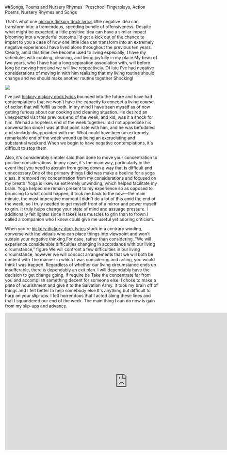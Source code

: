 ##Songs, Poems and Nursery Rhymes -Preschool Fingerplays, Action Poems, Nursery Rhymes and Songs

That's what one [hickory dickory dock lyrics](https://www.youtube.com/watch?v=xdcmZy7FpRw) little negative idea can transform into: a tremendous, speeding bundle of offensiveness. Despite what might be expected, a little positive idea can have a similar impact blooming into a wonderful outcome.I'd get a kick out of the chance to impart to you a case of how one little idea can transform into an extremely negative experience.I have lived alone throughout the previous ten years. Clearly, amid this time I've become used to living especially; I have my schedules with cooking, cleaning, and living joyfully in my place.My beau of two years, who I have had a long separation association with, will before long be moving here and we will live respectively. Of late I've had negative considerations of moving in with him realizing that my living routine should change and we should make another routine together Shockingl

<img src="/http://3.bp.blogspot.com/-VaHTHpC3-VE/T0pqCdxsObI/AAAAAAAAAgY/A9HSi_mDm7U/s320/PRHickory.jpg">

I've just [hickory dickory dock lyrics](https://www.youtube.com/watch?v=xdcmZy7FpRw) bounced into the future and have had contemplations that we won't have the capacity to concoct a living course of action that will fulfill us both. In my mind I have seen myself as of now getting furious about our cooking and cleaning situation. He desired an unexpected visit this previous end of the week, and kid, was it a shock for him. We had a hopeless end of the week together.I did not appreciate his conversation since I was at that point irate with him, and he was befuddled and similarly disappointed with me. What could have been an extremely remarkable end of the week wound up being an excruciating and substantial weekend.When we begin to have negative contemplations, it's difficult to stop them. 

Also, it's considerably simpler said than done to move your concentration to positive considerations. In any case, it's the main way, particularly in the event that you need to abstain from going down a way that is difficult and unnecessary.One of the primary things I did was make a beeline for a yoga class. It removed my concentration from my considerations and focused on my breath. Yoga is likewise extremely unwinding, which helped facilitate my brain. Yoga helped me remain present to my experience so as opposed to bouncing to what could happen, it took me back to the now—the main minute, the most imperative moment.I didn't do a lot of this amid the end of the week, so I truly needed to get myself front of a mirror and power myself to grin. It truly helps change your state of mind and assuage pressure. I additionally felt lighter since it takes less muscles to grin than to frown.I called a companion who I knew could give me useful yet adoring criticism.

When you're [hickory dickory dock lyrics](https://www.youtube.com/watch?v=xdcmZy7FpRw) stuck in a contrary winding, converse with individuals who can place things into viewpoint and won't sustain your negative thinking.For case, rather than considering, "We will experience considerable difficulties changing in accordance with our living circumstance," figure We will confront a few difficulties in our living circumstance, however we will concoct arrangements that we will both be content with The manner in which I was considering and acting, you would think I was trapped. Regardless of whether our living circumstance ends up insufferable, there is dependably an exit plan. I will dependably have the decision to get change going, if require be Take the concentrate far from you and accomplish something decent for someone else. I chose to make a plate of nourishment and give it to the Salvation Army. It took my brain off of things and I felt better to help somebody else.It's anything but difficult to harp on your slip-ups. I felt horrendous that I acted along these lines and that I squandered our end of the week. The main thing I can do now is gain from my slip-ups and advance.

<iframe width="806" height="453" src="https://www.youtube.com/embed/xdcmZy7FpRw" frameborder="0" allow="autoplay; encrypted-media" allowfullscreen></iframe>
